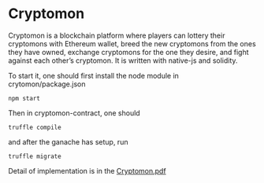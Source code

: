 # Cryptomon
Cryptomon is a blockchain platform where players can lottery their cryptomons with Ethereum wallet, breed the new cryptomons from the ones they have owned, exchange cryptomons for the one they desire, and fight against each other’s cryptomon. It is written with native-js and solidity.

To start it, one should first install the node module in crytomon/package.json
```
npm start
```
Then in cryptomon-contract, one should
```
truffle compile
```
and after the ganache has setup, run
```
truffle migrate
```

Detail of implementation is in the [Cryptomon.pdf](https://github.com/humberthumbert/Cryptomon/blob/master/Cryptomon.pdf)
